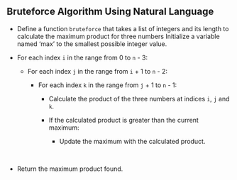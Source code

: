 ## Bruteforce Algorithm Using Natural Language

- Define a function `bruteforce` that takes a list of integers and its length to calculate the maximum product for three numbers
Initialize a variable named ‘max’ to the smallest possible integer value.

- For each index `i` in the range from 0 to `n` - 3:

    - For each index `j` in the range from `i` + 1 to `n` - 2:

        - For each index `k` in the range from `j` + 1 to `n` - 1:

            - Calculate the product of the three numbers at indices `i`, `j` and `k`.

            - If the calculated product is greater than the current maximum:
                - Update the maximum with the calculated product.
<br>

- Return the maximum product found.
